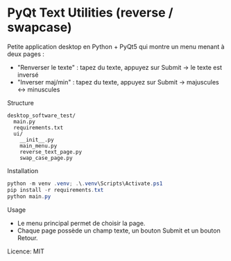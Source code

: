 # PyQt Text Utilities (reverse / swapcase)

Petite application desktop en Python + PyQt5 qui montre un menu menant à deux pages :

- "Renverser le texte" : tapez du texte, appuyez sur Submit -> le texte est inversé
- "Inverser maj/min" : tapez du texte, appuyez sur Submit -> majuscules ↔ minuscules

Structure
```
desktop_software_test/
  main.py
  requirements.txt
  ui/
    __init__.py
    main_menu.py
    reverse_text_page.py
    swap_case_page.py
```

Installation
```powershell
python -m venv .venv; .\.venv\Scripts\Activate.ps1
pip install -r requirements.txt
python main.py
```

Usage
- Le menu principal permet de choisir la page.
- Chaque page possède un champ texte, un bouton Submit et un bouton Retour.

Licence: MIT
